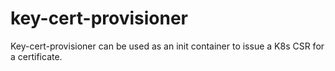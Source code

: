 # key-cert-provisioner

Key-cert-provisioner can be used as an init container to issue a K8s CSR for a certificate.
